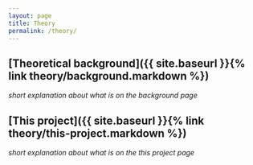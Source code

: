 ```yaml
---
layout: page
title: Theory
permalink: /theory/
---
```


## [Theoretical background]({{ site.baseurl }}{% link theory/background.markdown %})

_short explanation about what is on the background page_

## [This project]({{ site.baseurl }}{% link theory/this-project.markdown %})

_short explanation about what is on the this project page_
